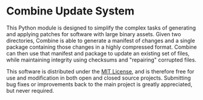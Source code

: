Combine Update System
=====================

This Python module is designed to simplify the complex tasks of generating and applying patches
for software with large binary assets.  Given two directories, Combine is able to generate a
manifest of changes and a single package containing those changes in a highly compressed format.
Combine can then use that manifest and package to update an existing set of files, while
maintaining integrity using checksums and "repairing" corrupted files.

This software is distributed under the [MIT License](LICENSE), and is therefore free for use
and modification in both open and closed source projects.  Submitting bug fixes or improvements
back to the main project is greatly appreciated, but never required.

